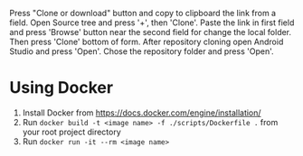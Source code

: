 Press "Clone or download" button and copy to clipboard the link from a field.
Open Source tree and press '+', then 'Clone'. Paste the link in first field and press 'Browse' button near the second field for change the local folder.
Then press 'Clone' bottom of form.
After repository cloning open Android Studio and press 'Open'. Chose the repository folder and press 'Open'.

# Using Docker

1. Install Docker from https://docs.docker.com/engine/installation/
2. Run `docker build -t <image name> -f ./scripts/Dockerfile .` from your root project directory
3. Run `docker run -it --rm <image name> `


